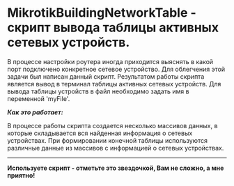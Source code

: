 # MikrotikBuildingNetworkTable - скрипт вывода таблицы активных сетевых устройств.


В процессе настройки роутера иногда приходится выяснять в какой порт подключено конкретное сетевое устройство. Для облегчения этой задачи был написан данный скрипт. Результатом работы скрипта является вывод в терминал таблицы активных сетевых устройств.
Для вывода таблицы устройств в файл необходимо задать имя в переменной 'myFile'.

***Как это работает:***

В процессе работы скрипта создается несколько массивов данных, в которые складывается вся найденная информация о сетевых устройствах. При формировании конечной таблицы используются различные данные из массивов с информацией о сетевых устройствах.

------

**Используете скрипт - отметьте это звездочкой, Вам не сложно, а мне приятно!**
